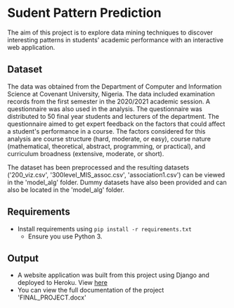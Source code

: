 # Sudent Pattern Prediction
The aim of this project is to explore data mining techniques to discover interesting patterns in students' academic performance with an interactive web application.

## Dataset 
The data was obtained from the Department of Computer and Information Science at Covenant University, Nigeria. The data included examination records from the first semester in the 2020/2021 academic session.
A questionnaire was also used in the analysis. The questionnaire was distributed to 50 final year students and lecturers of the department. The questionnaire aimed to get expert feedback on the factors that could affect a student's performance in a course. The factors considered for this analysis are course structure (hard, moderate, or easy), course nature (mathematical, theoretical, abstract, programming, or practical), and curriculum broadness (extensive, moderate, or short).

The dataset has been preprocessed and the resulting datasets ('200_viz.csv', '300level_MIS_assoc.csv', 'association1.csv') can be viewed in the 'model_alg' folder. Dummy datasets have also been provided and can also be located in the 'model_alg' folder.

## Requirements
- Install requirements using `pip install -r requirements.txt`
  - Ensure you use Python 3.

## Output
- A website application was built from this project using Django and deployed to Heroku. View [here](https://student-pattern-prediction-app.herokuapp.com/)
- You can view the full documentation of the project 'FINAL_PROJECT.docx'

